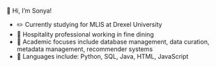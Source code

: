 👋 Hi, I’m Sonya!
- ✏️ Currently studying for MLIS at Drexel University
- 🍜 Hospitality professional working in fine dining
- 🍒 Academic focuses include database management, data curation, metadata management, recommender systems 
- 🔆 Languages include: Python, SQL, Java, HTML, JavaScript

<!---
morudson000/morudson000 is a ✨ special ✨ repository because its `README.md` (this file) appears on your GitHub profile.
You can click the Preview link to take a look at your changes.
--->
